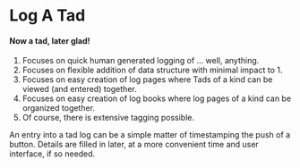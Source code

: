 Log A Tad
=========
#### Now a tad, later glad!

1. Focuses on quick human generated logging of ... well, anything.
2. Focuses on flexible addition of data structure with minimal impact to 1.
3. Focuses on easy creation of log pages where Tads of a kind can be
viewed (and entered) together.
4. Focuses on easy creation of log books where log pages of a kind can be
organized together.
5. Of course, there is extensive tagging possible.

An entry into a tad log can be a simple matter of timestamping the push of a
button.  Details are filled in later, at a more convenient time and user
interface, if so needed.
